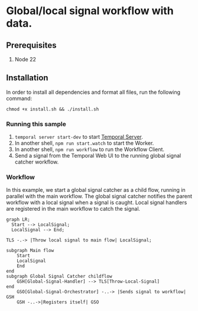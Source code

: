 # Global/local signal workflow with data.

## Prerequisites

1. Node 22

## Installation

In order to install all dependencies and format all files, run the following command:

```shell
chmod +x install.sh && ./install.sh
```

### Running this sample

1. `temporal server start-dev` to start [Temporal Server](https://github.com/temporalio/cli/#installation).
2. In another shell, `npm run start.watch` to start the Worker.
3. In another shell, `npm run workflow` to run the Workflow Client.
4. Send a signal from the Temporal Web UI to the running global signal catcher workflow.

### Workflow

In this example, we start a global signal catcher as a child flow, running in parallel with the main workflow.
The global signal catcher notifies the parent workflow with a local signal when a signal is caught.
Local signal handlers are registered in the main workflow to catch the signal.



```mermaid
graph LR;
  Start --> LocalSignal;
  LocalSignal --> End;

TLS -.-> |Throw local signal to main flow| LocalSignal;

subgraph Main flow
    Start
    LocalSignal
    End
end
subgraph Global Signal Catcher childflow
    GSH[Global-Signal-Handler] --> TLS[Throw-Local-Signal]
end
    GSO[Global-Signal-Orchestrator] -..-> |Sends signal to workflow| GSH
    GSH -..->|Registers itself| GSO


```
